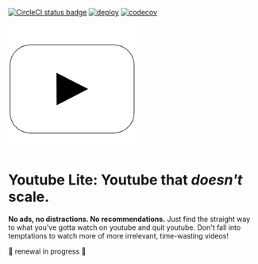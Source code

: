 [![CircleCI status badge](https://circleci.com/gh/9oelM/youtube-lite.svg?style=svg)](https://app.circleci.com/pipelines/github/9oelM/youtube-lite)
[![deploy](https://github.com/9oelM/youtube-lite/actions/workflows/deploy.yml/badge.svg?branch=dev)](https://github.com/9oelM/youtube-lite/actions/workflows/deploy.yml)
[![codecov](https://codecov.io/gh/9oelM/youtube-lite/branch/dev/graph/badge.svg?token=657bEdigxA)](https://codecov.io/gh/9oelM/youtube-lite)

[![youtubel lite logo](./packages/app/public/youtube-lite-logo-256.png)](https://youtube-lite.js.org)
# Youtube Lite: Youtube that _doesn't_ scale. 
**No ads, no distractions. No recommendations.** Just find the straight way to what you've gotta watch on youtube and quit youtube. Don't fall into temptations to watch more of more irrelevant, time-wasting videos!

🚧 renewal in progress 🚧
